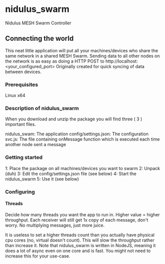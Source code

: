 # nidulus_swarm
Nidulus MESH Swarm Controller

## Connecting the world

This neat little application will put all your machines/devices who share the same network in a shared MESH Swarm.
Sending data to all other nodes on the network is as easy as doing a HTTP POST to http://localhost:<your_configured_port>
Originally created for quick syncing of data between devices.

### Prerequisites
Linux x64

### Description of nidulus_swarm

When you download and unzip the package you will find three ( 3 ) important files.

nidulus_swam:         The application
config/settings.json: The configuration
svc.js:               The file containing onMessage function which is executed each time another node sent a message

### Getting started

1: Place the package on all machines/devices you want to swarm
2: Unpack (duh)
3: Edit the config/settings.json file (see below)
4: Start the nidulus_swarm
5: Use it (see below)

### Configuring

#### Threads

Decide how many threads you want the app to run in. Higher value = higher throughput. Each receiver will still get 1x copy of each message, don't worry. No multiplying messages, just more juice.

It is useless to set a higher threads count than you actually have physical cpu cores (no, virtual doesn't count). This will slow the throughput rather than increase it. Note that nidulus_swarm is written in NodeJS, meaning it does a lot of async even on one core and is fast. You might not need to increase this for your use-case.

